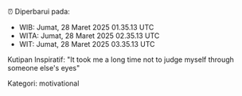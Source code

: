 ⏰ Diperbarui pada:
- WIB: Jumat, 28 Maret 2025 01.35.13 UTC
- WITA: Jumat, 28 Maret 2025 02.35.13 UTC
- WIT: Jumat, 28 Maret 2025 03.35.13 UTC

Kutipan Inspiratif:
"It took me a long time not to judge myself through someone else's eyes"


Kategori: motivational

